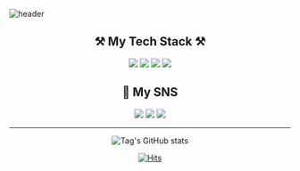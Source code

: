 ![header](https://capsule-render.vercel.app/api?type=waving&color=00BFFF&height=200&text=Welcome!&fontAlignY=30&desc=Tag&descAlign=65)

<div align="center">
  <h2>
    ⚒️ My Tech Stack ⚒️
  </h2>
    <a href="https://en.wikipedia.org/wiki/IOS" target="_blank"> <img src="https://img.shields.io/badge/iOS-000000?style=flat-square&logo=Apple&logoColor=white"/></a>
    <a href="https://en.wikipedia.org/wiki/Swift_(programming_language)" target="_blank"> <img src="https://img.shields.io/badge/Swift-F05138?style=flat-square&logo=swift&logoColor=white"/></a>
    <a href="https://en.wikipedia.org/wiki/Cocoa_Touch" target="_blank"> <img src="https://img.shields.io/badge/UIKit-2396F3?style=flat-square&logo=UIKit&logoColor=white"/></a>
    <a href="https://en.wikipedia.org/wiki/GitHub" target="_blank"> <img src="https://img.shields.io/badge/Github-181717?style=flat-square&logo=Github&logoColor=white"/></a>


  <h2>
    🎵 My SNS
  </h2>
    <a href="https://tagplayground.notion.site/74660143087c4bd6a4d55eb939807adb?pvs=4" target="_blank"> <img src="https://img.shields.io/badge/Notion-000000?style=flat&logo=Notion&logoColor=white"/></a>
    <a href="https://www.linkedin.com/in/%ED%95%B4%EC%88%98-%EC%9C%A4-494653289/" target="_blank"> <img src="https://img.shields.io/badge/LinkedIn-0A66C2?style=flat&logo=LinkedIn&logoColor=white"/></a>
    <a href="https://haesus.github.io/" target="_blank"><img src="https://img.shields.io/badge/GitBlog-181717?style=flat&logo=GitHub&logoColor=white"/></a>
<br/>

  <!-- ![Top Langs](https://github-readme-stats.vercel.app/api/top-langs/?username=haesus&layout=compact) -->

  ---
  
  ![Tag's GitHub stats](https://github-readme-stats.vercel.app/api?username=haesus&show_icons=true&bg_color=00000000)

  [![Hits](https://hits.seeyoufarm.com/api/count/incr/badge.svg?url=https%3A%2F%2Fgithub.com%2FHaesus&count_bg=%2300BFFF&title_bg=%23555555&icon=&icon_color=%23000000&title=Visit&edge_flat=false)](https://hits.seeyoufarm.com)
  </div>



<!--
**Haesus/Haesus** is a ✨ _special_ ✨ repository because its `README.md` (this file) appears on your GitHub profile.

Here are some ideas to get you started:

- 🔭 I’m currently working on ...
- 🌱 I’m currently learning ...
- 👯 I’m looking to collaborate on ...
- 🤔 I’m looking for help with ...
- 💬 Ask me about ...
- 📫 How to reach me: ...
- 😄 Pronouns: ...
- ⚡ Fun fact: ...
-->
